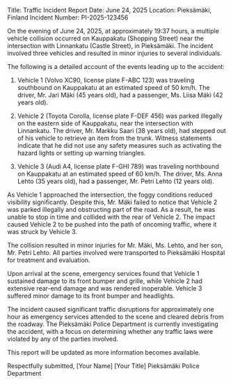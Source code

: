  Title: Traffic Incident Report
Date: June 24, 2025
Location: Pieksämäki, Finland
Incident Number: PI-2025-123456

On the evening of June 24, 2025, at approximately 19:37 hours, a multiple vehicle collision occurred on Kauppakatu (Shopping Street) near the intersection with Linnankatu (Castle Street), in Pieksämäki. The incident involved three vehicles and resulted in minor injuries to several individuals.

The following is a detailed account of the events leading up to the accident:

1. Vehicle 1 (Volvo XC90, license plate F-ABC 123) was traveling southbound on Kauppakatu at an estimated speed of 50 km/h. The driver, Mr. Jari Mäki (45 years old), had a passenger, Ms. Liisa Mäki (42 years old).

2. Vehicle 2 (Toyota Corolla, license plate F-DEF 456) was parked illegally on the eastern side of Kauppakatu, near the intersection with Linnankatu. The driver, Mr. Markku Saari (38 years old), had stepped out of his vehicle to retrieve an item from the trunk. Witness statements indicate that he did not use any safety measures such as activating the hazard lights or setting up warning triangles.

3. Vehicle 3 (Audi A4, license plate F-GHI 789) was traveling northbound on Kauppakatu at an estimated speed of 60 km/h. The driver, Ms. Anna Lehto (35 years old), had a passenger, Mr. Petri Lehto (12 years old).

As Vehicle 1 approached the intersection, the foggy conditions reduced visibility significantly. Despite this, Mr. Mäki failed to notice that Vehicle 2 was parked illegally and obstructing part of the road. As a result, he was unable to stop in time and collided with the rear of Vehicle 2. The impact caused Vehicle 2 to be pushed into the path of oncoming traffic, where it was struck by Vehicle 3.

The collision resulted in minor injuries for Mr. Mäki, Ms. Lehto, and her son, Mr. Petri Lehto. All parties involved were transported to Pieksämäki Hospital for treatment and evaluation.

Upon arrival at the scene, emergency services found that Vehicle 1 sustained damage to its front bumper and grille, while Vehicle 2 had extensive rear-end damage and was rendered inoperable. Vehicle 3 suffered minor damage to its front bumper and headlights.

The incident caused significant traffic disruptions for approximately one hour as emergency services attended to the scene and cleared debris from the roadway. The Pieksämäki Police Department is currently investigating the accident, with a focus on determining whether any traffic laws were violated by any of the parties involved.

This report will be updated as more information becomes available.

Respectfully submitted,
[Your Name]
[Your Title]
Pieksämäki Police Department